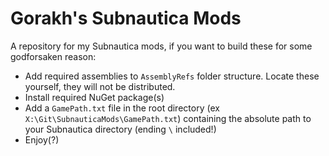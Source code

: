 # Gorakh's Subnautica Mods

A repository for my Subnautica mods, if you want to build these for some godforsaken reason:
* Add required assemblies to `AssemblyRefs` folder structure. Locate these yourself, they will not be distributed.
* Install required NuGet package(s)
* Add a `GamePath.txt` file in the root directory (ex `X:\Git\SubnauticaMods\GamePath.txt`) containing the absolute path to your Subnautica directory (ending `\` included!)
* Enjoy(?)

